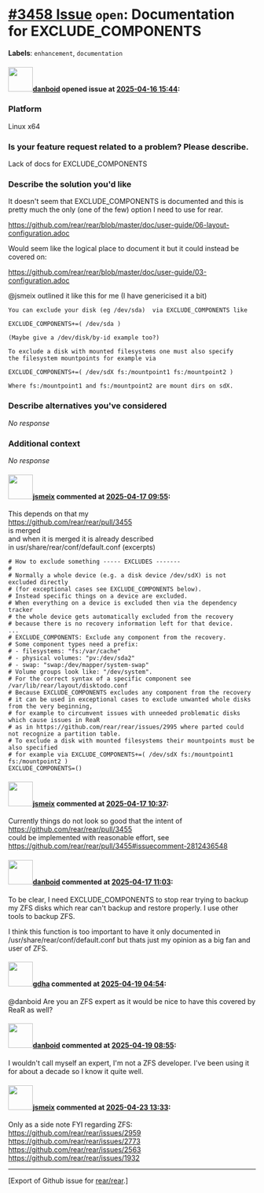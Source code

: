 # [\#3458 Issue](https://github.com/rear/rear/issues/3458) `open`: Documentation for EXCLUDE\_COMPONENTS

**Labels**: `enhancement`, `documentation`

#### <img src="https://avatars.githubusercontent.com/u/1429783?u=dded4b4e6007e65c95faa66cf682c008dbcfb95e&v=4" width="50">[danboid](https://github.com/danboid) opened issue at [2025-04-16 15:44](https://github.com/rear/rear/issues/3458):

### Platform

Linux x64

### Is your feature request related to a problem? Please describe.

Lack of docs for EXCLUDE\_COMPONENTS

### Describe the solution you'd like

It doesn't seem that EXCLUDE\_COMPONENTS is documented and this is
pretty much the only (one of the few) option I need to use for rear.

<https://github.com/rear/rear/blob/master/doc/user-guide/06-layout-configuration.adoc>

Would seem like the logical place to document it but it could instead be
covered on:

<https://github.com/rear/rear/blob/master/doc/user-guide/03-configuration.adoc>

@jsmeix outlined it like this for me (I have genericised it a bit)

    You can exclude your disk (eg /dev/sda)  via EXCLUDE_COMPONENTS like

    EXCLUDE_COMPONENTS+=( /dev/sda )

    (Maybe give a /dev/disk/by-id example too?)

    To exclude a disk with mounted filesystems one must also specify
    the filesystem mountpoints for example via

    EXCLUDE_COMPONENTS+=( /dev/sdX fs:/mountpoint1 fs:/mountpoint2 )

    Where fs:/mountpoint1 and fs:/mountpoint2 are mount dirs on sdX.

### Describe alternatives you've considered

*No response*

### Additional context

*No response*

#### <img src="https://avatars.githubusercontent.com/u/1788608?u=925fc54e2ce01551392622446ece427f51e2f0ce&v=4" width="50">[jsmeix](https://github.com/jsmeix) commented at [2025-04-17 09:55](https://github.com/rear/rear/issues/3458#issuecomment-2812371600):

This depends on that my  
<https://github.com/rear/rear/pull/3455>  
is merged  
and when it is merged it is already described  
in usr/share/rear/conf/default.conf (excerpts)

    # How to exclude something ----- EXCLUDES -------
    #
    # Normally a whole device (e.g. a disk device /dev/sdX) is not excluded directly
    # (for exceptional cases see EXCLUDE_COMPONENTS below).
    # Instead specific things on a device are excluded.
    # When everything on a device is excluded then via the dependency tracker
    # the whole device gets automatically excluded from the recovery
    # because there is no recovery information left for that device.
    ...
    # EXCLUDE_COMPONENTS: Exclude any component from the recovery.
    # Some component types need a prefix:
    # - filesystems: "fs:/var/cache"
    # - physical volumes: "pv:/dev/sda2"
    # - swap: "swap:/dev/mapper/system-swap"
    # Volume groups look like: "/dev/system".
    # For the correct syntax of a specific component see /var/lib/rear/layout/disktodo.conf
    # Because EXCLUDE_COMPONENTS excludes any component from the recovery
    # it can be used in exceptional cases to exclude unwanted whole disks from the very beginning,
    # for example to circumvent issues with unneeded problematic disks which cause issues in ReaR
    # as in https://github.com/rear/rear/issues/2995 where parted could not recognize a partition table.
    # To exclude a disk with mounted filesystems their mountpoints must be also specified
    # for example via EXCLUDE_COMPONENTS+=( /dev/sdX fs:/mountpoint1 fs:/mountpoint2 )
    EXCLUDE_COMPONENTS=()

#### <img src="https://avatars.githubusercontent.com/u/1788608?u=925fc54e2ce01551392622446ece427f51e2f0ce&v=4" width="50">[jsmeix](https://github.com/jsmeix) commented at [2025-04-17 10:37](https://github.com/rear/rear/issues/3458#issuecomment-2812462135):

Currently things do not look so good that the intent of  
<https://github.com/rear/rear/pull/3455>  
could be implemented with reasonable effort, see  
<https://github.com/rear/rear/pull/3455#issuecomment-2812436548>

#### <img src="https://avatars.githubusercontent.com/u/1429783?u=dded4b4e6007e65c95faa66cf682c008dbcfb95e&v=4" width="50">[danboid](https://github.com/danboid) commented at [2025-04-17 11:03](https://github.com/rear/rear/issues/3458#issuecomment-2812519857):

To be clear, I need EXCLUDE\_COMPONENTS to stop rear trying to backup my
ZFS disks which rear can't backup and restore properly. I use other
tools to backup ZFS.

I think this function is too important to have it only documented in
/usr/share/rear/conf/default.conf but thats just my opinion as a big fan
and user of ZFS.

#### <img src="https://avatars.githubusercontent.com/u/888633?u=cdaeb31efcc0048d3619651aa18dd4b76e636b21&v=4" width="50">[gdha](https://github.com/gdha) commented at [2025-04-19 04:54](https://github.com/rear/rear/issues/3458#issuecomment-2816532444):

@danboid Are you an ZFS expert as it would be nice to have this covered
by ReaR as well?

#### <img src="https://avatars.githubusercontent.com/u/1429783?u=dded4b4e6007e65c95faa66cf682c008dbcfb95e&v=4" width="50">[danboid](https://github.com/danboid) commented at [2025-04-19 08:55](https://github.com/rear/rear/issues/3458#issuecomment-2816617510):

I wouldn't call myself an expert, I'm not a ZFS developer. I've been
using it for about a decade so I know it quite well.

#### <img src="https://avatars.githubusercontent.com/u/1788608?u=925fc54e2ce01551392622446ece427f51e2f0ce&v=4" width="50">[jsmeix](https://github.com/jsmeix) commented at [2025-04-23 13:33](https://github.com/rear/rear/issues/3458#issuecomment-2824327769):

Only as a side note FYI regarding ZFS:  
<https://github.com/rear/rear/issues/2959>  
<https://github.com/rear/rear/issues/2773>  
<https://github.com/rear/rear/issues/2563>  
<https://github.com/rear/rear/issues/1932>

------------------------------------------------------------------------

\[Export of Github issue for
[rear/rear](https://github.com/rear/rear).\]
